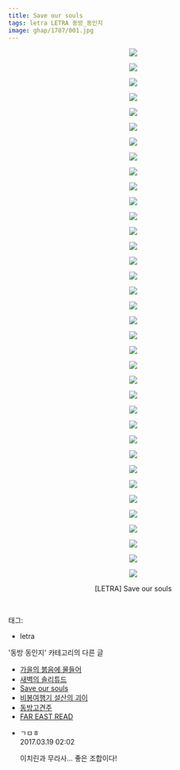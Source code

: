 ```yaml
---
title: Save our souls
tags: letra LETRA 동방_동인지
image: ghap/1787/001.jpg
---
```

<div class="article">
<p style="text-align: center; clear: none; float: none;"><img src="{{ site.nasurl }}/ghap/1787/001.jpg"/></p>
<p style="text-align: center; clear: none; float: none;"><img src="{{ site.nasurl }}/ghap/1787/002.jpg"/></p>
<p style="text-align: center; clear: none; float: none;"><img src="{{ site.nasurl }}/ghap/1787/003.jpg"/></p>
<p style="text-align: center; clear: none; float: none;"><img src="{{ site.nasurl }}/ghap/1787/004.jpg"/></p>
<p style="text-align: center; clear: none; float: none;"><img src="{{ site.nasurl }}/ghap/1787/005.jpg"/></p>
<p style="text-align: center; clear: none; float: none;"><img src="{{ site.nasurl }}/ghap/1787/006.jpg"/></p>
<p style="text-align: center; clear: none; float: none;"><img src="{{ site.nasurl }}/ghap/1787/007.jpg"/></p>
<p style="text-align: center; clear: none; float: none;"><img src="{{ site.nasurl }}/ghap/1787/008.jpg"/></p>
<p style="text-align: center; clear: none; float: none;"><img src="{{ site.nasurl }}/ghap/1787/009.jpg"/></p>
<p style="text-align: center; clear: none; float: none;"><img src="{{ site.nasurl }}/ghap/1787/010.jpg"/></p>
<p style="text-align: center; clear: none; float: none;"><img src="{{ site.nasurl }}/ghap/1787/011.jpg"/></p>
<p style="text-align: center; clear: none; float: none;"><img src="{{ site.nasurl }}/ghap/1787/012.jpg"/></p>
<p style="text-align: center; clear: none; float: none;"><img src="{{ site.nasurl }}/ghap/1787/013.jpg"/></p>
<p style="text-align: center; clear: none; float: none;"><img src="{{ site.nasurl }}/ghap/1787/014.jpg"/></p>
<p style="text-align: center; clear: none; float: none;"><img src="{{ site.nasurl }}/ghap/1787/015.jpg"/></p>
<p style="text-align: center; clear: none; float: none;"><img src="{{ site.nasurl }}/ghap/1787/016.jpg"/></p>
<p style="text-align: center; clear: none; float: none;"><img src="{{ site.nasurl }}/ghap/1787/017.jpg"/></p>
<p style="text-align: center; clear: none; float: none;"><img src="{{ site.nasurl }}/ghap/1787/018.jpg"/></p>
<p style="text-align: center; clear: none; float: none;"><img src="{{ site.nasurl }}/ghap/1787/019.jpg"/></p>
<p style="text-align: center; clear: none; float: none;"><img src="{{ site.nasurl }}/ghap/1787/020.jpg"/></p>
<p style="text-align: center; clear: none; float: none;"><img src="{{ site.nasurl }}/ghap/1787/021.jpg"/></p>
<p style="text-align: center; clear: none; float: none;"><img src="{{ site.nasurl }}/ghap/1787/022.jpg"/></p>
<p style="text-align: center; clear: none; float: none;"><img src="{{ site.nasurl }}/ghap/1787/023.jpg"/></p>
<p style="text-align: center; clear: none; float: none;"><img src="{{ site.nasurl }}/ghap/1787/024.jpg"/></p>
<p style="text-align: center; clear: none; float: none;"><img src="{{ site.nasurl }}/ghap/1787/025.jpg"/></p>
<p style="text-align: center; clear: none; float: none;"><img src="{{ site.nasurl }}/ghap/1787/026.jpg"/></p>
<p style="text-align: center; clear: none; float: none;"><img src="{{ site.nasurl }}/ghap/1787/027.jpg"/></p>
<p style="text-align: center; clear: none; float: none;"><img src="{{ site.nasurl }}/ghap/1787/028.jpg"/></p>
<p style="text-align: center; clear: none; float: none;"><img src="{{ site.nasurl }}/ghap/1787/029.jpg"/></p>
<p style="text-align: center; clear: none; float: none;"><img src="{{ site.nasurl }}/ghap/1787/030.jpg"/></p>
<p style="text-align: center; clear: none; float: none;"><img src="{{ site.nasurl }}/ghap/1787/031.jpg"/></p>
<p style="text-align: center; clear: none; float: none;"><img src="{{ site.nasurl }}/ghap/1787/032.jpg"/></p>
<p style="text-align: center; clear: none; float: none;"><img src="{{ site.nasurl }}/ghap/1787/033.jpg"/></p>
<p style="text-align: center; clear: none; float: none;"><img src="{{ site.nasurl }}/ghap/1787/034.jpg"/></p>
<p style="text-align: center; clear: none; float: none;"><img src="{{ site.nasurl }}/ghap/1787/035.jpg"/></p>
<p style="text-align: center; clear: none; float: none;"><img src="{{ site.nasurl }}/ghap/1787/036.jpg"/></p>
<p style="text-align: center; clear: none; float: none;">[LETRA] Save our souls</p>
<p><br/></p>
</div><div class="tagTrail">
<p>태그: </p>
<ul>
<li>letra</li>
</ul>
</div><div class="another">
<p>'동방 동인지' 카테고리의 다른 글</p>
<ul>
<li><a href="/2016-08-23-ghap_1790">가을의 붉음에 물들어</a></li>
<li><a href="/2016-08-23-ghap_1788">새벽의 솔리튜드</a></li>
<li><a href="/2016-08-23-ghap_1787">Save our souls</a></li>
<li><a href="/2016-08-23-ghap_1785">비봉여행기 설산의 괴이</a></li>
<li><a href="/2016-08-23-ghap_1784">동방고견주</a></li>
<li><a href="/2016-08-23-ghap_1783">FAR EAST READ</a></li>
</ul>
</div><div class="cb_module cb_fluid">
<div class="cb_wrt cb_profile">
<div class="comment">
<ul>
<li class="cb_thumb_off" id="comment14942872">
<div class="cb_comment_area">
<div class="cb_info_area">
<div class="cb_section">
<span class="cb_nick_name">ㄱㅁㅎ</span>
</div>
<div class="cb_section">
<span class="cb_date">2017.03.19 02:02 </span>
</div>
</div>
<div class="cb_dsc_comment">
<p class="cb_dsc">
											이치린과 무라사... 좋은 조합이다!
										</p>
</div>
</div></li>
</ul>
</div>
</div><!-- commentList close -->
</div>
